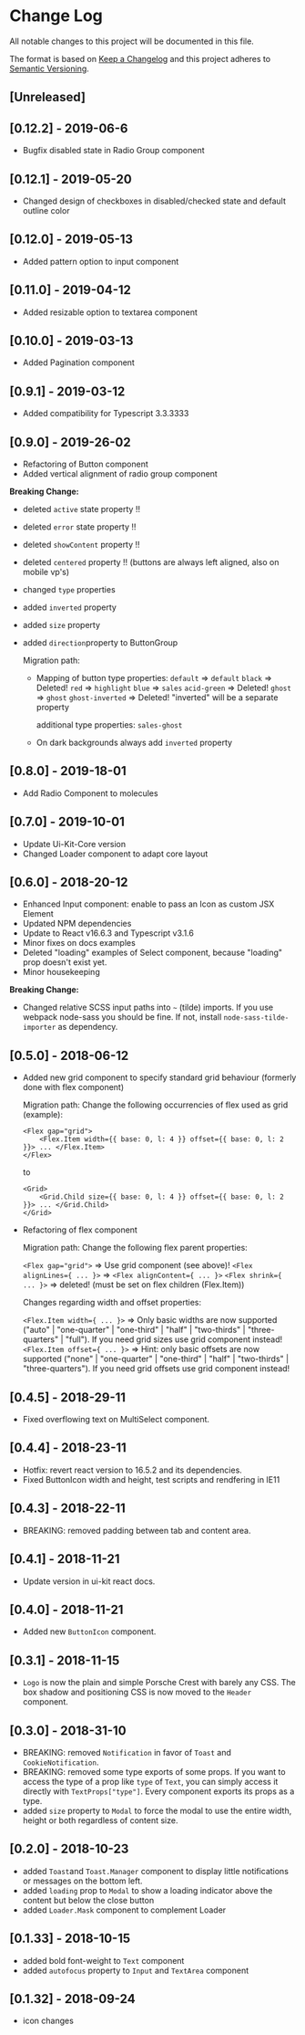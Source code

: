 # Change Log

All notable changes to this project will be documented in this file.

The format is based on [Keep a Changelog](http://keepachangelog.com/) and this project adheres to [Semantic Versioning](http://semver.org/).

## [Unreleased]

## [0.12.2] - 2019-06-6

-   Bugfix disabled state in Radio Group component

## [0.12.1] - 2019-05-20

-   Changed design of checkboxes in disabled/checked state and default outline color

## [0.12.0] - 2019-05-13

-   Added pattern option to input component

## [0.11.0] - 2019-04-12

-   Added resizable option to textarea component

## [0.10.0] - 2019-03-13

-   Added Pagination component

## [0.9.1] - 2019-03-12

-   Added compatibility for Typescript 3.3.3333

## [0.9.0] - 2019-26-02

-   Refactoring of Button component
-   Added vertical alignment of radio group component

**Breaking Change:**

-   deleted `active` state property !!
-   deleted `error` state property !!
-   deleted `showContent` property !!
-   deleted `centered` property !! (buttons are always left aligned, also on mobile vp's)
-   changed `type` properties
-   added `inverted` property
-   added `size` property
-   added `direction`property to ButtonGroup

    Migration path:

    -   Mapping of button type properties: `default` => `default` `black` => Deleted! `red` => `highlight` `blue` => `sales` `acid-green` => Deleted! `ghost` => `ghost` `ghost-inverted` => Deleted! "inverted" will be a separate property

        additional type properties: `sales-ghost`

    -   On dark backgrounds always add `inverted` property

## [0.8.0] - 2019-18-01

-   Add Radio Component to molecules

## [0.7.0] - 2019-10-01

-   Update Ui-Kit-Core version
-   Changed Loader component to adapt core layout

## [0.6.0] - 2018-20-12

-   Enhanced Input component: enable to pass an Icon as custom JSX Element
-   Updated NPM dependencies
-   Update to React v16.6.3 and Typescript v3.1.6
-   Minor fixes on docs examples
-   Deleted "loading" examples of Select component, because "loading" prop doesn't exist yet.
-   Minor housekeeping

**Breaking Change:**

-   Changed relative SCSS input paths into `~` (tilde) imports. If you use webpack node-sass you should be fine. If not, install `node-sass-tilde-importer` as dependency.

## [0.5.0] - 2018-06-12

-   Added new grid component to specify standard grid behaviour (formerly done with flex component)

    Migration path: Change the following occurrencies of flex used as grid (example):

    ```
    <Flex gap="grid">
        <Flex.Item width={{ base: 0, l: 4 }} offset={{ base: 0, l: 2 }}> ... </Flex.Item>
    </Flex>
    ```

    to

    ```
    <Grid>
        <Grid.Child size={{ base: 0, l: 4 }} offset={{ base: 0, l: 2 }}> ... </Grid.Child>
    </Grid>
    ```

-   Refactoring of flex component

    Migration path: Change the following flex parent properties:

    `<Flex gap="grid">` => Use grid component (see above)! `<Flex alignLines={ ... }>` => `<Flex alignContent={ ... }>` `<Flex shrink={ ... }>` => deleted! (must be set on flex children (Flex.Item))

    Changes regarding width and offset properties:

    `<Flex.Item width={ ... }>` => Only basic widths are now supported ("auto" | "one-quarter" | "one-third" | "half" | "two-thirds" | "three-quarters" | "full"). If you need grid sizes use grid component instead! `<Flex.Item offset={ ... }>` => Hint: only basic offsets are now supported ("none" | "one-quarter" | "one-third" | "half" | "two-thirds" | "three-quarters"). If you need grid offsets use grid component instead!

## [0.4.5] - 2018-29-11

-   Fixed overflowing text on MultiSelect component.

## [0.4.4] - 2018-23-11

-   Hotfix: revert react version to 16.5.2 and its dependencies.
-   Fixed ButtonIcon width and height, test scripts and rendfering in IE11

## [0.4.3] - 2018-22-11

-   BREAKING: removed padding between tab and content area.

## [0.4.1] - 2018-11-21

-   Update version in ui-kit react docs.

## [0.4.0] - 2018-11-21

-   Added new `ButtonIcon` component.

## [0.3.1] - 2018-11-15

-   `Logo` is now the plain and simple Porsche Crest with barely any CSS. The box shadow and positioning CSS is now moved to the `Header` component.

## [0.3.0] - 2018-31-10

-   BREAKING: removed `Notification` in favor of `Toast` and `CookieNotification`.
-   BREAKING: removed some type exports of some props. If you want to access the type of a prop like `type` of `Text`, you can simply access it directly with `TextProps["type"]`. Every component exports its props as a type.
-   added `size` property to `Modal` to force the modal to use the entire width, height or both regardless of content size.

## [0.2.0] - 2018-10-23

-   added `Toast`and `Toast.Manager` component to display little notifications or messages on the bottom left.
-   added `loading` prop to `Modal` to show a loading indicator above the content but below the close button
-   added `Loader.Mask` component to complement Loader

## [0.1.33] - 2018-10-15

-   added bold font-weight to `Text` component
-   added `autofocus` property to `Input` and `TextArea` component

## [0.1.32] - 2018-09-24

-   icon changes

